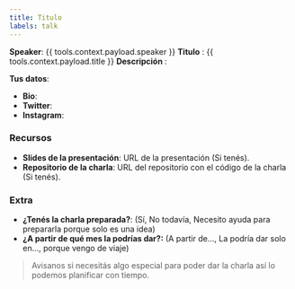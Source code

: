 ```yaml
---
title: Titulo
labels: talk
---
```

**Speaker**: {{ tools.context.payload.speaker }}
**Titulo** : {{ tools.context.payload.title }}
**Descripción** : 

**Tus datos**: 
- **Bio**: 
- **Twitter**: 
- **Instagram**: 

### Recursos

* **Slides de la presentación**: URL de la presentación (Si tenés).
* **Repositorio de la charla**: URL del repositorio con el código de la charla (Si tenés).

### Extra

* **¿Tenés la charla preparada?**: (Sí, No todavía, Necesito ayuda para prepararla porque solo es una idea)
* **¿A partir de qué mes la podrías dar?:** (A partir de..., La podría dar solo en..., porque vengo de viaje)

> Avisanos si necesitás algo especial para poder dar la charla así lo podemos planificar con tiempo.
